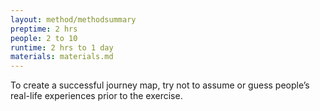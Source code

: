 ```yaml
---
layout: method/methodsummary
preptime: 2 hrs
people: 2 to 10
runtime: 2 hrs to 1 day
materials: materials.md
---
```

<!-- Preparation --> 
To create a successful journey map, try not to assume or guess people’s real-life experiences prior to the exercise.
